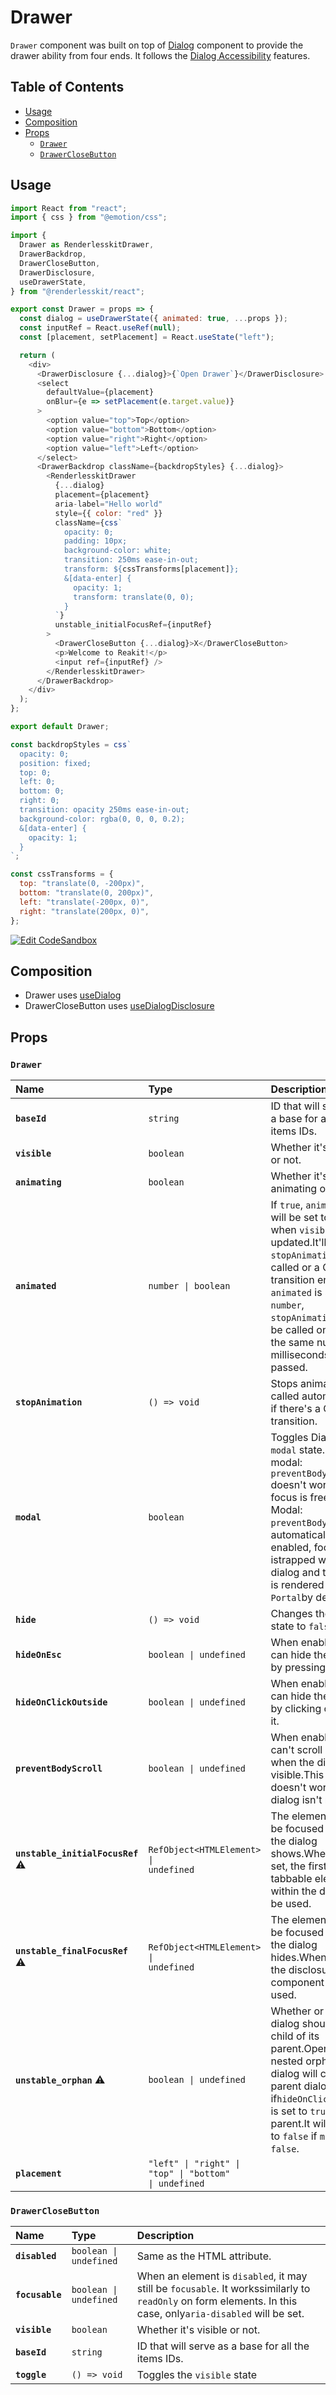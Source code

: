 # Drawer

`Drawer` component was built on top of [Dialog](https://reakit.io/docs/dialog/)
component to provide the drawer ability from four ends. It follows the
[Dialog Accessibility](https://reakit.io/docs/dialog/#accessibility) features.

## Table of Contents

- [Usage](#usage)
- [Composition](#composition)
- [Props](#props)
  - [`Drawer`](#drawer)
  - [`DrawerCloseButton`](#drawerclosebutton)

## Usage

```js
import React from "react";
import { css } from "@emotion/css";

import {
  Drawer as RenderlesskitDrawer,
  DrawerBackdrop,
  DrawerCloseButton,
  DrawerDisclosure,
  useDrawerState,
} from "@renderlesskit/react";

export const Drawer = props => {
  const dialog = useDrawerState({ animated: true, ...props });
  const inputRef = React.useRef(null);
  const [placement, setPlacement] = React.useState("left");

  return (
    <div>
      <DrawerDisclosure {...dialog}>{`Open Drawer`}</DrawerDisclosure>
      <select
        defaultValue={placement}
        onBlur={e => setPlacement(e.target.value)}
      >
        <option value="top">Top</option>
        <option value="bottom">Bottom</option>
        <option value="right">Right</option>
        <option value="left">Left</option>
      </select>
      <DrawerBackdrop className={backdropStyles} {...dialog}>
        <RenderlesskitDrawer
          {...dialog}
          placement={placement}
          aria-label="Hello world"
          style={{ color: "red" }}
          className={css`
            opacity: 0;
            padding: 10px;
            background-color: white;
            transition: 250ms ease-in-out;
            transform: ${cssTransforms[placement]};
            &[data-enter] {
              opacity: 1;
              transform: translate(0, 0);
            }
          `}
          unstable_initialFocusRef={inputRef}
        >
          <DrawerCloseButton {...dialog}>X</DrawerCloseButton>
          <p>Welcome to Reakit!</p>
          <input ref={inputRef} />
        </RenderlesskitDrawer>
      </DrawerBackdrop>
    </div>
  );
};

export default Drawer;

const backdropStyles = css`
  opacity: 0;
  position: fixed;
  top: 0;
  left: 0;
  bottom: 0;
  right: 0;
  transition: opacity 250ms ease-in-out;
  background-color: rgba(0, 0, 0, 0.2);
  &[data-enter] {
    opacity: 1;
  }
`;

const cssTransforms = {
  top: "translate(0, -200px)",
  bottom: "translate(0, 200px)",
  left: "translate(-200px, 0)",
  right: "translate(200px, 0)",
};
```

[![Edit CodeSandbox](https://img.shields.io/badge/Drawer-Open%20On%20CodeSandbox-%230971f1?style=for-the-badge&logo=codesandbox&labelColor=151515)](https://codesandbox.io/s/o99mb)

## Composition

- Drawer uses [useDialog](https://reakit.io/docs/dialog/)
- DrawerCloseButton uses [useDialogDisclosure](https://reakit.io/docs/dialog/)

## Props

### `Drawer`

| Name                                                                | Type                                                                                             | Description                                                                                                                                                                                                                                                           |
| :------------------------------------------------------------------ | :----------------------------------------------------------------------------------------------- | :-------------------------------------------------------------------------------------------------------------------------------------------------------------------------------------------------------------------------------------------------------------------- |
| **`baseId`**                                                        | <code>string</code>                                                                              | ID that will serve as a base for all the items IDs.                                                                                                                                                                                                                   |
| **`visible`**                                                       | <code>boolean</code>                                                                             | Whether it's visible or not.                                                                                                                                                                                                                                          |
| **`animating`**                                                     | <code>boolean</code>                                                                             | Whether it's animating or not.                                                                                                                                                                                                                                        |
| **`animated`**                                                      | <code>number \| boolean</code>                                                                   | If `true`, `animating` will be set to `true` when `visible` is updated.It'll wait for `stopAnimation` to be called or a CSS transition ends.If `animated` is set to a `number`, `stopAnimation` will be called onlyafter the same number of milliseconds have passed. |
| **`stopAnimation`**                                                 | <code>() =&#62; void</code>                                                                      | Stops animation. It's called automatically if there's a CSS transition.                                                                                                                                                                                               |
| **`modal`**                                                         | <code>boolean</code>                                                                             | Toggles Dialog's `modal` state. - Non-modal: `preventBodyScroll` doesn't work and focus is free. - Modal: `preventBodyScroll` is automatically enabled, focus istrapped within the dialog and the dialog is rendered within a `Portal`by default.                     |
| **`hide`**                                                          | <code>() =&#62; void</code>                                                                      | Changes the `visible` state to `false`                                                                                                                                                                                                                                |
| **`hideOnEsc`**                                                     | <code>boolean \| undefined</code>                                                                | When enabled, user can hide the dialog by pressing `Escape`.                                                                                                                                                                                                          |
| **`hideOnClickOutside`**                                            | <code>boolean \| undefined</code>                                                                | When enabled, user can hide the dialog by clicking outside it.                                                                                                                                                                                                        |
| **`preventBodyScroll`**                                             | <code>boolean \| undefined</code>                                                                | When enabled, user can't scroll on body when the dialog is visible.This option doesn't work if the dialog isn't modal.                                                                                                                                                |
| **`unstable_initialFocusRef`** <span title="Experimental">⚠️</span> | <code>RefObject&#60;HTMLElement&#62; \| undefined</code>                                         | The element that will be focused when the dialog shows.When not set, the first tabbable element within the dialog will be used.                                                                                                                                       |
| **`unstable_finalFocusRef`** <span title="Experimental">⚠️</span>   | <code>RefObject&#60;HTMLElement&#62; \| undefined</code>                                         | The element that will be focused when the dialog hides.When not set, the disclosure component will be used.                                                                                                                                                           |
| **`unstable_orphan`** <span title="Experimental">⚠️</span>          | <code>boolean \| undefined</code>                                                                | Whether or not the dialog should be a child of its parent.Opening a nested orphan dialog will close its parent dialog if`hideOnClickOutside` is set to `true` on the parent.It will be set to `false` if `modal` is `false`.                                          |
| **`placement`**                                                     | <code>&#34;left&#34; \| &#34;right&#34; \| &#34;top&#34; \| &#34;bottom&#34; \| undefined</code> |                                                                                                                                                                                                                                                                       |

### `DrawerCloseButton`

| Name            | Type                              | Description                                                                                                                                                  |
| :-------------- | :-------------------------------- | :----------------------------------------------------------------------------------------------------------------------------------------------------------- |
| **`disabled`**  | <code>boolean \| undefined</code> | Same as the HTML attribute.                                                                                                                                  |
| **`focusable`** | <code>boolean \| undefined</code> | When an element is `disabled`, it may still be `focusable`. It workssimilarly to `readOnly` on form elements. In this case, only`aria-disabled` will be set. |
| **`visible`**   | <code>boolean</code>              | Whether it's visible or not.                                                                                                                                 |
| **`baseId`**    | <code>string</code>               | ID that will serve as a base for all the items IDs.                                                                                                          |
| **`toggle`**    | <code>() =&#62; void</code>       | Toggles the `visible` state                                                                                                                                  |
